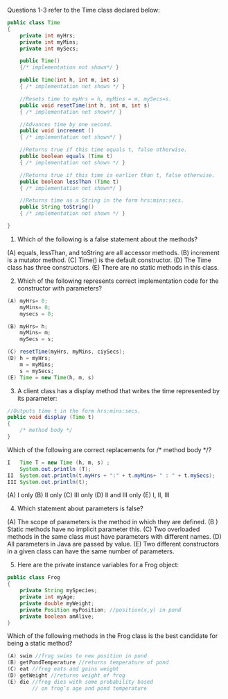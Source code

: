 Questions 1-3 refer to the Time class declared below: 

```java
public class Time 
{
    private int myHrs; 
    private int myMins; 
    private int mySecs;

    public Time() 
    {/* implementation not shown*/ }

    public Time(int h, int m, int s) 
    { /* implementation not shown */ }  

    //Resets time to myHrs = h, myMins = m, mySecs=s. 
    public void resetTime(int h, int m, int s) 
    { /* implementation not shown*/ } 

    //Advances time by one second. 
    public void increment ()
    { /* implementation not shown*/ } 

    //Returns true if this time equals t, false otherwise. 
    public boolean equals (Time t) 
    { /* implementation not shown */ } 

    //Returns true if this time is earlier than t, false otherwise.
    public boolean lessThan (Time t)
    { /* implementation not shown*/ }

    //Returns time as a String in the form hrs:mins:secs. 
    public String toString()
    { /* implementation not shown */ }

}
```
1. Which of the following is a false statement about the methods? 

(A) equals, lessThan, and toString are all accessor methods. 
(B) increment is a mutator method. 
(C) Time() is the default constructor.
(D) The Time class has three constructors. 
(E) There are no static methods in this class. 

2. Which of the following represents correct implementation code for the constructor with parameters? 

```java
(A) myHrs= 0; 
    myMins= 0; 
    mysecs = 0;

(B) myHrs= h; 
    myMins= m;
    mySecs = s; 

(C) resetTime(myHrs, myMins, ciySecs); 
(D) h = myHrs;
    m = myMins; 
    s = mySecs; 
(E) Time = new Time(h, m, s)
```

3. A client class has a display method that writes the time represented by its parameter: 

```java
//Outputs time t in the form hrs:mins:secs. 
public void display (Time t) 
{
    /* method body */ 
}
```

Which of the following are correct replacements for /* method body */?

```java
I   Time T = new Time (h, m, s) ; 
    System.out.println (T);
II  System.out.println(t.myHrs + ":" + t.myMins+ " : " + t.mySecs);  
III System.out.println(t); 
```
(A) I only
(B) II only
(C) III only
(D) II and III only
(E) I, II, III

4. Which statement about parameters is false? 

(A) The scope of parameters is the method in which they are defined. 
(B ) Static methods have no implicit parameter this. 
(C) Two overloaded methods in the same class must have parameters with different names.
(D) All parameters in Java are passed by value. 
(E) Two different constructors in a given class can have the same number of parameters. 

5. Here are the private instance variables for a Frog object: 

```java
public class Frog 
{
    private String mySpecies; 
    private int myAge; 
    private double myWeight; 
    private Position myPosition; //position(x,y) in pond
    private boolean amAlive; 
}
```
Which of the following methods in the Frog class is the best candidate for being a static method? 

```java
(A) swim //frog swims to new position in pond 
(B) getPondTemperature //returns temperature of pond 
(C) eat //frog eats and gains weight
(D) getWeight //returns weight of frog
(E) die //frog dies with some probability based 
        // on frog’s age and pond temperature 
